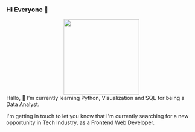 ### Hi Everyone 👋

<div id="header" align="center">
  <img src="https://media.giphy.com/media/SUcApSWjPwQMARvcM8/giphy.gif" width="200"/>
</div>
<div>
  Hallo, 🌱 I’m currently learning Python, Visualization and SQL for being a Data Analyst.
  <p>
    I'm getting in touch to let you know that I'm currently searching for a new opportunity in Tech Industry, as a Frontend Web Developer.
  </p>
</div>

<!--
**nukaamin/nukaamin** is a ✨ _special_ ✨ repository because its `README.md` (this file) appears on your GitHub profile.

Here are some ideas to get you started:

- 🔭 I’m currently working on ...
- 🌱 I’m currently learning ...
- 👯 I’m looking to collaborate on ...
- 🤔 I’m looking for help with ...
- 💬 Ask me about ...
- 📫 How to reach me: ...
- 😄 Pronouns: ...
- ⚡ Fun fact: ...
-->
